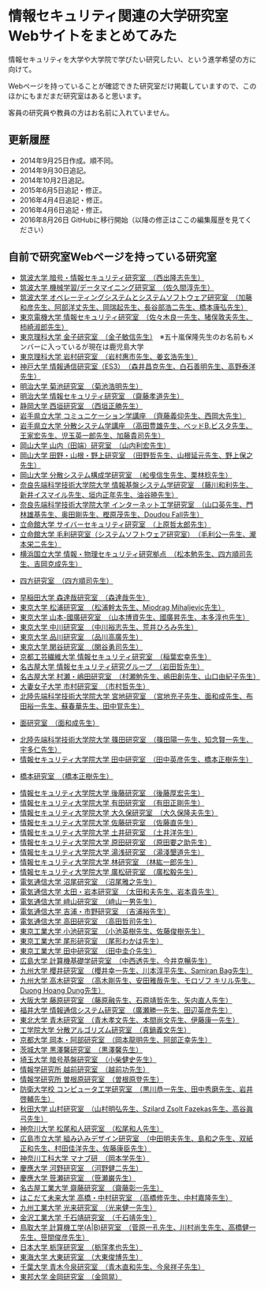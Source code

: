 # 情報セキュリティ関連の大学研究室Webサイトをまとめてみた
情報セキュリティを大学や大学院で学びたい研究したい、という進学希望の方に向けて。

Webページを持っていることが確認できた研究室だけ掲載していますので、このほかにもまだまだ研究室はあると思います。

客員の研究員や教員の方はお名前に入れていません。

## 更新履歴
* 2014年9月25日作成。順不同。
* 2014年9月30日追記。
* 2014年10月2日追記。
* 2015年6月5日追記・修正。
* 2016年4月4日追記・修正。
* 2016年4月6日追記・修正。
* 2016年8月26日 GitHubに移行開始（以降の修正はここの編集履歴を見てください）

## 自前で研究室Webページを持っている研究室


* [筑波大学 暗号・情報セキュリティ研究室　（西出隆志先生）](http://www.cipher.risk.tsukuba.ac.jp/ "")
* [筑波大学 機械学習/データマイニング研究室　（佐久間淳先生）](http://www.mdl.cs.tsukuba.ac.jp/index_j.html "")
* [筑波大学 オペレーティングシステムとシステムソフトウェア研究室　（加藤和彦先生、阿部洋丈先生、岡瑞起先生、長谷部浩二先生、橋本康弘先生）](http://www.osss.cs.tsukuba.ac.jp/ "")
* [東京電機大学 情報セキュリティ研究室　（佐々木良一先生、猪俣敦夫先生、柿崎淑郎先生）](http://www.isl.im.dendai.ac.jp/ "")
* [東京理科大学 金子研究室　（金子敏信先生）](http://www.rs.noda.sut.ac.jp/~kanekolb/hp/mysite2/index.htm "")　※五十嵐保隆先生のお名前もメンバーに入っているが現在は鹿児島大学
* [東京理科大学 岩村研究室　（岩村惠市先生、姜玄浩先生）](http://www.sec.ee.kagu.tus.ac.jp/iwamura-lab/ "")
* [神戸大学 情報通信研究室（ES3）　（森井昌克先生、白石善明先生、高野泰洋先生）](http://www.research.kobe-u.ac.jp/eng-es3/ "")
* [明治大学 菊池研究室　（菊池浩明先生）](http://www.isc.meiji.ac.jp/~kikn/ "")
* [明治大学 情報セキュリティ研究室　（齋藤孝道先生）](https://www.saitolab.org/ "")
* [静岡大学 西垣研究室　（西垣正勝先生）](http://minamigaki.cs.inf.shizuoka.ac.jp/ "")
* [岩手県立大学 コミュニケーション学講座　（齊藤義仰先生、西岡大先生）](http://www.comm.soft.iwate-pu.ac.jp/ "")
* [岩手県立大学 分散システム学講座　（高田豊雄先生、ベッドB.ビスタ先生、王家宏先生、児玉英一郎先生、加藤貴司先生）](http://www.soft.iwate-pu.ac.jp/old/course/ds.html "")
* [岡山大学 山内（田端）研究室　（山内利宏先生）](http://www.swlab.cs.okayama-u.ac.jp/lab/yamauchi/index-j.html "")
* [岡山大学 田野・山根・野上研究室　（田野哲先生、山根延元先生、野上保之先生）](http://www.ec.okayama-u.ac.jp/~sws/ "")
* [岡山大学 分散システム構成学研究室　（舩曵信生先生、栗林稔先生）](http://www.ec.okayama-u.ac.jp/~dist/ "")
* [奈良先端科学技術大学院大学 情報基盤システム学研究室　（藤川和利先生、新井イスマイル先生、垣内正年先生、油谷暁先生）](http://inet-lab.naist.jp/about-inet-lab/ "")
* [奈良先端科学技術大学院大学 インターネット工学研究室　（山口英先生、門林雄基先生、奥田剛先生、樫原茂先生、Doudou Fall先生）](http://iplab.naist.jp/ "")
* [立命館大学 サイバーセキュリティ研究室　（上原哲太郎先生）](http://www.cysec.cs.ritsumei.ac.jp/ "")
* [立命館大学 毛利研究室（システムソフトウェア研究室）　（毛利公一先生、瀧本栄二先生）](http://www.asl.cs.ritsumei.ac.jp/ "")
* [横浜国立大学 情報・物理セキュリティ研究拠点　（松本勉先生、四方順司先生、吉岡克成先生）](http://ipsr.ynu.ac.jp/)
 - [四方研究室　（四方順司先生）](http://www.slab.ynu.ac.jp/ "")
* [早稲田大学 森達哉研究室　（森達哉先生）](http://nsl.cs.waseda.ac.jp/ "")
* [東京大学 松浦研究室　（松浦幹太先生、Miodrag Mihaljevic先生）](http://kmlab.iis.u-tokyo.ac.jp/index_j.html "")
* [東京大学 山本-國廣研究室　（山本博資先生、國廣昇先生、本多淳也先生）](http://www.it.k.u-tokyo.ac.jp/ "")
* [東京大学 中川研究室　（中川裕志先生、荒井ひろみ先生）](http://www.r.dl.itc.u-tokyo.ac.jp/ "")
* [東京大学 品川研究室　（品川高廣先生）](http://www.os.ecc.u-tokyo.ac.jp/ "")
* [東京大学 関谷研究室　（関谷勇司先生）](https://www.sekiya-lab.info/ "")
* [京都工芸繊維大学 情報セキュリティ研究室　（稲葉宏幸先生）](http://www.sec.is.kit.ac.jp/ "")
* [名古屋大学 情報セキュリティ研究グループ　（岩田哲先生）](http://www.nuee.nagoya-u.ac.jp/labs/tiwata/top-j.html "")
* [名古屋大学 村瀬・嶋田研究室　（村瀬勉先生、嶋田創先生、山口由紀子先生）](http://www.net.itc.nagoya-u.ac.jp/lab/ "")
* [大妻女子大学 市村研究室　（市村哲先生）](http://www.sis.otsuma.ac.jp/i-lab/ "")
* [北陸先端科学技術大学院大学 宮地研究室　（宮地充子先生、面和成先生、布田裕一先生、蘇春華先生、田中覚先生）](http://grampus.jaist.ac.jp/miyaji-lab/index-jp.html "")
 - [面研究室　（面和成先生）](http://www.jaist.ac.jp/is/labs/omote-lab/index.html "")
* [北陸先端科学技術大学院大学 篠田研究室　（篠田陽一先生、知念賢一先生、宇多仁先生）](http://shinoda-www.jaist.ac.jp/ "")
* [情報セキュリティ大学院大学 田中研究室　（田中英彦先生、橋本正樹先生）](http://lab.iisec.ac.jp/~tanaka_lab/ "")
 - [橋本研究室　（橋本正樹先生）](http://lab.iisec.ac.jp/~hashimoto_lab/ "")
* [情報セキュリティ大学院大学 後藤研究室　（後藤厚宏先生）](http://lab.iisec.ac.jp/~goto_lab/ "")
* [情報セキュリティ大学院大学 有田研究室　（有田正剛先生）](http://lab.iisec.ac.jp/~arita_lab/ "")
* [情報セキュリティ大学院大学 大久保研究室　（大久保隆夫先生）](http://lab.iisec.ac.jp/~okubo_lab/ "")
* [情報セキュリティ大学院大学 佐藤研究室　（佐藤直先生）](http://lab.iisec.ac.jp/~sato/index.html "")
* [情報セキュリティ大学院大学 土井研究室　（土井洋先生）](http://lab.iisec.ac.jp/~doi_lab/ "")
* [情報セキュリティ大学院大学 原田研究室　（原田要之助先生）](http://lab.iisec.ac.jp/~harada_lab/ "")
* [情報セキュリティ大学院大学 湯浅研究室　（湯淺墾道先生）](http://lab.iisec.ac.jp/~yuasa/lab.html "")
* [情報セキュリティ大学院大学 林研究室　（林紘一郎先生）](http://lab.iisec.ac.jp/~hayashi_lab/ "")
* [情報セキュリティ大学院大学 廣松研究室　（廣松毅先生）](http://lab.iisec.ac.jp/~hiromatsu_lab/ "")
* [電気通信大学 沼尾研究室　（沼尾雅之先生）](http://www.nm.cs.uec.ac.jp/ "")
* [電気通信大学 太田・岩本研究室　（太田和夫先生、岩本貢先生）](http://ohta-lab.jp/ "")
* [電気通信大学 﨑山研究室　（﨑山一男先生）](http://sakiyama-lab.jp/ "")
* [電気通信大学 吉浦・市野研究室　（吉浦裕先生）](http://www.yoshiura.hc.uec.ac.jp/cgi-bin/wiki/wiki.cgi?page=FrontPage "")
* [電気通信大学 高田研究室　（高田哲司先生）]()
* [東京工業大学 小池研究室　（小池英樹先生、佐藤俊樹先生）]()
* [東京工業大学 尾形研究室　（尾形わかは先生）]()
* [東京工業大学 田中研究室　（田中圭介先生）]()
* [広島大学 計算機基礎学研究室　（中西透先生、今井克暢先生）]()
* [九州大学 櫻井研究室　（櫻井幸一先生、川本淳平先生、Samiran Bag先生）]()
* [九州大学 高木研究室　（高木剛先生、安田雅哉先生、モロゾフ キリル先生、Duong Hoang Dung先生）]()
* [大阪大学 藤原研究室　（藤原融先生、石原靖哲先生、矢内直人先生）]()
* [福井大学 情報通信システム研究室　（廣瀬勝一先生、田辺英彦先生）]()
* [東北大学 青木研究室　（青木孝文先生、本間尚文先生、伊藤康一先生）]()
* [工学院大学 分散アルゴリズム研究室　（真鍋義文先生）]()
* [京都大学 岡本・阿部研究室　（岡本龍明先生、阿部正幸先生）]()
* [茨城大学 黒澤馨研究室　（黒澤馨先生）]()
* [埼玉大学 暗号基盤研究室　（小柴健史先生）]()
* [情報学研究所 越前研究室　（越前功先生）]()
* [情報学研究所 曽根原研究室　（曽根原登先生）]()
* [防衛大学校 コンピュータ工学研究室　（黒川恭一先生、田中秀磨先生、岩井啓輔先生）]()
* [秋田大学 山村研究室　（山村明弘先生、Szilard Zsolt Fazekas先生、高谷眞弓先生）]()
* [神奈川大学 松尾和人研究室　（松尾和人先生）]()
* [広島市立大学 組み込みデザイン研究室　（中田明夫先生、島和之先生、双紙正和先生、村田佳洋先生、佐藤康臣先生）]()
* [神奈川工科大学 マナブ研　（岡本学先生）]()
* [慶應大学 河野研究室　（河野健二先生）]()
* [慶應大学 笹瀬研究室　（笹瀬巌先生）]()
* [名古屋工業大学 齋藤研究室　（齋藤彰一先生）]()
* [はこだて未来大学 高橋・中村研究室　（高橋修先生、中村嘉隆先生）]()
* [九州工業大学 光来研究室　（光来健一先生）]()
* [金沢工業大学 千石靖研究室　（千石靖先生）]()
* [鳥取大学 計算機工学(A|B)研究室　（菅原一孔先生、川村尚生先生、高橋健一先生、笹間俊彦先生）]()
* [日本大学 栃窪研究室　（栃窪孝也先生）]()
* [東海大学 大東研究室　（大東俊博先生）]()
* [千葉大学 青木今泉研究室　（青木直和先生、今泉祥子先生）]()
* [東邦大学 金岡研究室　（金岡晃）]()
